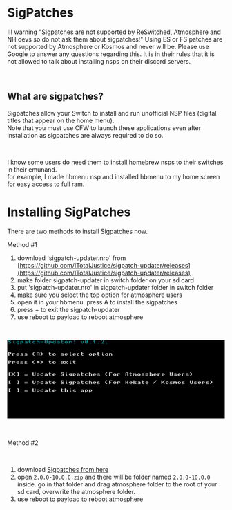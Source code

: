 # SigPatches   

!!! warning "Sigpatches are not supported by ReSwitched, Atmosphere and NH devs so do not ask them about sigpatches!"
	Using ES or FS patches are not supported by Atmosphere or Kosmos and never will be. Please use Google to answer any questions regarding this.
	It is in their rules that it is not allowed to talk about installing nsps on their discord servers.  

&nbsp;

## What are sigpatches?
Sigpatches allow your Switch to install and run unofficial NSP files (digital titles that appear on the home menu).   
Note that you must use CFW to launch these applications even after installation as sigpatches are always required to do so.


&nbsp;


I know some users do need them to install homebrew nsps to their switches in their emunand.     
for example, I made hbmenu nsp and installed hbmenu to my home screen for easy access to full ram.      


# Installing SigPatches 

There are two methods to install Sigpatches now.  


Method #1  
1. download 'sigpatch-updater.nro' from [https://github.com/ITotalJustice/sigpatch-updater/releases](https://github.com/ITotalJustice/sigpatch-updater/releases)   
2. make folder sigpatch-updater in switch folder on your sd card  
3. put 'sigpatch-updater.nro' in sigpatch-updater folder in switch folder   
4. make sure you select the top option for atmosphere users  
4. open it in your hbmenu. press A to install the sigpatches  
5. press + to exit the sigpatch-updater  
6. use reboot to payload to reboot atmosphere  

&nbsp;

![sigpatch-updater](../extras/img/sigpatch-updater.jpg)

&nbsp;

Method #2    

&nbsp;

1. download <a href=https://gbatemp.net/threads/i-heard-that-you-guys-need-some-sweet-patches-for-atmosphere.521164/>Sigpatches from here</a> 
2. open `2.0.0-10.0.0.zip` and there will be folder named `2.0.0-10.0.0` inside. go in that folder and drag atmosphere folder to the root of your sd card, overwrite the atmosphere folder.    
3. use reboot to payload to reboot atmosphere





       
&nbsp;
